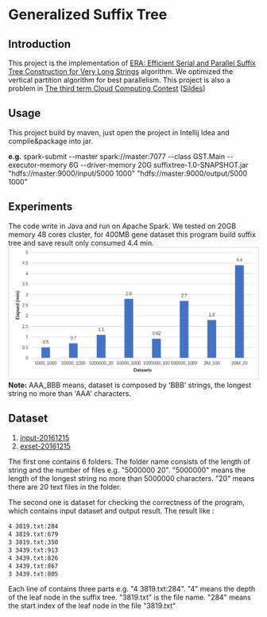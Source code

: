 # Generalized Suffix Tree
## Introduction
This project is the implementation of [ERA: Efficient Serial and Parallel Suffix Tree Construction for Very Long Strings](http://www.vldb.org/pvldb/vol5/p049_essammansour_vldb2012.pdf) algorithm.
We optimized the vertical partition algorithm for best parallelism.
This project is also a problem in [The third term Cloud Computing Contest](https://cloud.seu.edu.cn/contest/)
[[Sildes](https://github.com/pwrliang/GeneralizedSuffixTree/raw/master/docs/slides.pptx)]
## Usage
This project build by maven, just open the project in Intellij Idea and compile&package into jar.
 
**e.g.** spark-submit --master spark://master:7077 --class GST.Main --executor-memory 6G --driver-memory 20G suffixtree-1.0-SNAPSHOT.jar "hdfs://master:9000/input/5000 1000" "hdfs://master:9000/output/5000 1000"

## Experiments
The code write in Java and run on Apache Spark. We tested on 20GB memory 48 cores cluster, for 400MB gene dataset this program build suffix tree and save result only consumed 4.4 min. 
<img src="https://raw.githubusercontent.com/pwrliang/GeneralizedSuffixTree/master/docs/fig.png" alt="" /><br />
**Note:**
AAA_BBB means, dataset is composed by 'BBB' strings, the longest string no more than 'AAA' characters.

## Dataset

1. [input-20161215](https://pwrliang.com/share/g_suffix_tree/input-20161215.zip)
2. [exset-20161215](https://pwrliang.com/share/g_suffix_tree/exset-20161215.zip)

The first one contains 6 folders. The folder name consists of the length of string and the number of files e.g. "5000000 20". "5000000" means the length of the longest string no more than 5000000 characters. "20" means there are 20 text files in the folder.

The second one is dataset for checking the correctness of the program, which contains input dataset and output result. The result like :
```
4 3819.txt:284
4 3819.txt:679
3 3819.txt:350
3 3439.txt:913
4 3439.txt:826
4 3439.txt:867
3 3439.txt:805
```

Each line of contains three parts e.g. "4 3819.txt:284". "4" means the depth of the leaf node in the suffix tree. "3819.txt" is the file name. "284" means the start index of the leaf node in the file "3819.txt"
